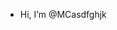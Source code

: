 - Hi, I’m @MCasdfghjk


<!---
MCasdfghjk/MCasdfghjk is a ✨ special ✨ repository because its `README.md` (this file) appears on your GitHub profile.
You can click the Preview link to take a look at your changes.
--->
